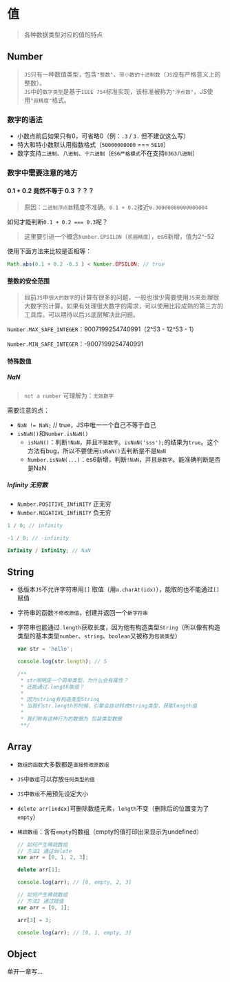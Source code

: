 # 值
> 各种数据类型对应的值的特点
## Number
> `JS`只有一种数值类型，包含`"整数"`、`带小数的十进制数`（`JS`没有严格意义上的整数）。  
> `JS`中的`数字类型`是基于`IEEE 754`标准实现，该标准被称为`"浮点数"`，JS使用`"双精度"`格式。

### 数字的语法
+ 小数点前后如果只有0，可省略0（例：`.3` / `3.` 但不建议这么写）
+ 特大和特小数默认用指数格式（`50000000000` === `5E10`）
+ 数字支持`二进制`、`八进制`、`十六进制`（`ES6严格模式`不在支持`0363八进制`）

### 数字中需要注意的地方

#### 0.1 + 0.2 竟然不等于 0.3 ？？？
> 原因：`二进制浮点数`精度不准确。`0.1 + 0.2`接近`0.30000000000000004`

如何才能判断`0.1 + 0.2 === 0.3`呢？
> 这里要引进一个概念`Number.EPSILON`（`机器精度`），es6新增，值为2^-52

使用下面方法来比较是否相等：
```javascript
Math.abs(0.1 + 0.2 -0.3 ) < Number.EPSILON; // true
```

#### 整数的安全范围
> 目前`JS`中`很大的数字`的计算有很多的问题，一般也很少需要使用`JS`来处理很大数字的计算，如果有处理很大数字的需求，可以使用比较成熟的第三方的工具库。可以期待以后`JS`底层解决此问题。

`Number.MAX_SAFE_INTEGER`：9007199254740991（2^53 - 12^53 - 1）  

`Number.MIN_SAFE_INTEGER`：-9007199254740991

<!-- 整数能呈现的最大浮点数为：`1.798e+308`（用`Number.MAX_VALUE`可获取）。  

整数能呈现的最小浮点数为：`5e-3241`（用`Number.MIN_VALUE`可获取，不是负数，无限接近0）。       -->


#### 特殊数值
##### NaN 
> `not a number` 可理解为：`无效数字`

需要注意的点：
+ `NaN != NaN;` // true，JS中唯一一个自己不等于自己
+ `isNaN()`和`Number.isNaN()`
  + `isNaN()`：判断`!NaN`，并且`不是数字`。`isNaN('sss');`的结果为`true`。这个方法有bug，所以不要使用`isNaN()`去判断是不是`NaN`
  + `Number.isNaN(...)`：es6新增，判断`!NaN`，并且`是数字`。能准确判断是否是NaN

##### Infinity 无穷数
+ `Number.POSITIVE_INfiNITY` 正无穷
+ `Number.NEGATIVE_INfiNITY` 负无穷

```javascript
1 / 0; // infinity

-1 / 0; // -infinity

Infinity / Infinity; // NaN
```


## String

+ 低版本`JS`不允许字符串用`[]` 取值（用`a.charAt(idx)`），能取的也不能通过`[]`赋值
+ 字符串的函数`不修改原值`，创建并返回一个`新字符串`
+ 字符串也能通过`.length`获取长度，因为他有构造类型`String`（所以像有构造类型的基本类型`number`、`string`、`boolean`又被称为`包装类型`）
  ```javascript
  var str = 'hello';

  console.log(str.length); // 5

  /**
   * str明明是一个简单类型，为什么会有属性？
   * 还能通过.length取值？
   *
   * 因为string有构造类型String
   * 当我们str.length的时候，引擎会自动转成String类型，获取length值
   *
   * 我们称有这种行为的数据为 包装类型数据
   **/
  ```

  <!-- var c = Array.prototype.join.call(a, '-')
  var d = Array.prototype.map.call(a, function(){...}).join('')
  字符串反转
  ｜ reverse无法被借用，他会修改原数组
      var c = a.split('').reverse().join('') -->



## Array

+ `数组的函数`大多数都是`直接修改原数组`
+ `JS`中`数组`可以存放`任何类型的值`
+ `JS`中`数组`不用预先设定大小
+ `delete arr[index]`可删除数组元素，`length`不变（删除后的位置变为了`empty`）
+ `稀疏数组`：含有`empty`的数组（empty的值打印出来显示为undefined）
  ```javascript
  // 如何产生稀疏数组
  // 方法1 通过delete
  var arr = [0, 1, 2, 3];

  delete arr[1];

  console.log(arr); // [0, empty, 2, 3]
  ```

  ```javascript
  // 如何产生稀疏数组
  // 方法2 通过赋值
  var arr = [0, 1];

  arr[3] = 3;

  console.log(arr); // [0, 1, empty, 3]
  ```
<!-- 类数组转换数组
Array.prototype.slice.call(argument);
Array.from(argument);
ES6新增 -->


## Object
单开一章写...






